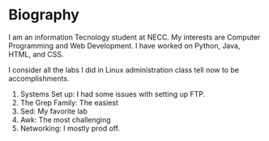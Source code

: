 # Biography


I am an information Tecnology student at NECC. My interests are Computer Programming and Web Development. I have worked on Python, Java, HTML, and CSS. 



I consider all the labs I did in Linux administration class tell now to be accomplishments. 
1. Systems Set up: I had some issues with setting up FTP.
3. The Grep Family: The easiest
5. Sed: My favorite lab
7. Awk: The most challenging
9. Networking: I mostly prod off.
